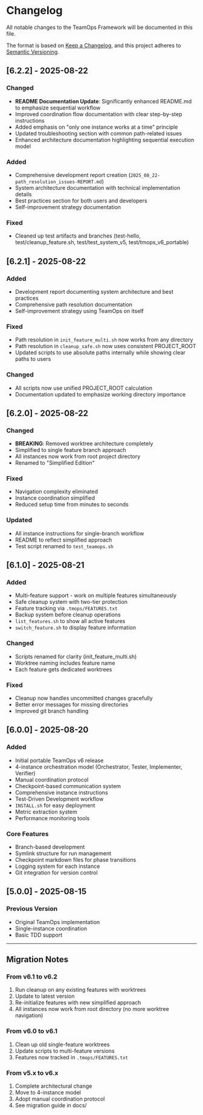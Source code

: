 # Changelog

All notable changes to the TeamOps Framework will be documented in this file.

The format is based on [Keep a Changelog](https://keepachangelog.com/en/1.0.0/),
and this project adheres to [Semantic Versioning](https://semver.org/spec/v2.0.0.html).

## [6.2.2] - 2025-08-22

### Changed
- **README Documentation Update**: Significantly enhanced README.md to emphasize sequential workflow
- Improved coordination flow documentation with clear step-by-step instructions
- Added emphasis on "only one instance works at a time" principle
- Updated troubleshooting section with common path-related issues
- Enhanced architecture documentation highlighting sequential execution model

### Added
- Comprehensive development report creation (`2025_08_22-path_resolution_issues-REPORT.md`)
- System architecture documentation with technical implementation details
- Best practices section for both users and developers
- Self-improvement strategy documentation

### Fixed
- Cleaned up test artifacts and branches (test-hello, test/cleanup_feature.sh, test/test_system_v5, test/tmops_v6_portable)

## [6.2.1] - 2025-08-22

### Added
- Development report documenting system architecture and best practices
- Comprehensive path resolution documentation
- Self-improvement strategy using TeamOps on itself

### Fixed
- Path resolution in `init_feature_multi.sh` now works from any directory
- Path resolution in `cleanup_safe.sh` now uses consistent PROJECT_ROOT
- Updated scripts to use absolute paths internally while showing clear paths to users

### Changed
- All scripts now use unified PROJECT_ROOT calculation
- Documentation updated to emphasize working directory importance

## [6.2.0] - 2025-08-22

### Changed
- **BREAKING**: Removed worktree architecture completely
- Simplified to single feature branch approach
- All instances now work from root project directory
- Renamed to "Simplified Edition"

### Fixed
- Navigation complexity eliminated
- Instance coordination simplified
- Reduced setup time from minutes to seconds

### Updated
- All instance instructions for single-branch workflow
- README to reflect simplified approach
- Test script renamed to `test_teamops.sh`

## [6.1.0] - 2025-08-21

### Added
- Multi-feature support - work on multiple features simultaneously
- Safe cleanup system with two-tier protection
- Feature tracking via `.tmops/FEATURES.txt`
- Backup system before cleanup operations
- `list_features.sh` to show all active features
- `switch_feature.sh` to display feature information

### Changed
- Scripts renamed for clarity (init_feature_multi.sh)
- Worktree naming includes feature name
- Each feature gets dedicated worktrees

### Fixed
- Cleanup now handles uncommitted changes gracefully
- Better error messages for missing directories
- Improved git branch handling

## [6.0.0] - 2025-08-20

### Added
- Initial portable TeamOps v6 release
- 4-instance orchestration model (Orchestrator, Tester, Implementer, Verifier)
- Manual coordination protocol
- Checkpoint-based communication system
- Comprehensive instance instructions
- Test-Driven Development workflow
- `INSTALL.sh` for easy deployment
- Metric extraction system
- Performance monitoring tools

### Core Features
- Branch-based development
- Symlink structure for run management
- Checkpoint markdown files for phase transitions
- Logging system for each instance
- Git integration for version control

## [5.0.0] - 2025-08-15

### Previous Version
- Original TeamOps implementation
- Single-instance coordination
- Basic TDD support

---

## Migration Notes

### From v6.1 to v6.2
1. Run cleanup on any existing features with worktrees
2. Update to latest version
3. Re-initialize features with new simplified approach
4. All instances now work from root directory (no more worktree navigation)

### From v6.0 to v6.1
1. Clean up old single-feature worktrees
2. Update scripts to multi-feature versions
3. Features now tracked in `.tmops/FEATURES.txt`

### From v5.x to v6.x
1. Complete architectural change
2. Move to 4-instance model
3. Adopt manual coordination protocol
4. See migration guide in docs/
